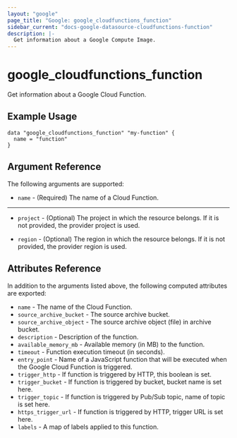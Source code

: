 ```yaml
---
layout: "google"
page_title: "Google: google_cloudfunctions_function"
sidebar_current: "docs-google-datasource-cloudfunctions-function"
description: |-
  Get information about a Google Compute Image.
---
```


# google\_cloudfunctions\_function

Get information about a Google Cloud Function.

## Example Usage

```hcl
data "google_cloudfunctions_function" "my-function" {
  name = "function"
}
```

## Argument Reference

The following arguments are supported:

* `name` - (Required) The name of a Cloud Function.

- - -

* `project` - (Optional) The project in which the resource belongs. If it
    is not provided, the provider project is used.

* `region` - (Optional) The region in which the resource belongs. If it
    is not provided, the provider region is used.

## Attributes Reference

In addition to the arguments listed above, the following computed attributes are
exported:

* `name` - The name of the Cloud Function.
* `source_archive_bucket` - The source archive bucket.
* `source_archive_object` - The source archive object (file) in archive bucket.
* `description` - Description of the function.
* `available_memory_mb` - Available memory (in MB) to the function.
* `timeout` - Function execution timeout (in seconds).
* `entry_point` - Name of a JavaScript function that will be executed when the Google Cloud Function is triggered.
* `trigger_http` - If function is triggered by HTTP, this boolean is set.
* `trigger_bucket` - If function is triggered by bucket, bucket name is set here.
* `trigger_topic` - If function is triggered by Pub/Sub topic, name of topic is set here.
* `https_trigger_url` - If function is triggered by HTTP, trigger URL is set here.
* `labels` - A map of labels applied to this function.
